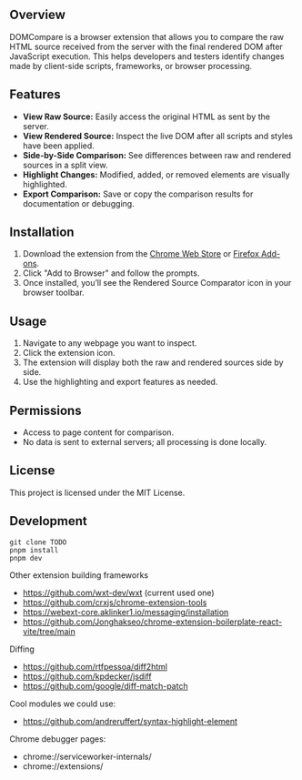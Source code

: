 ## Overview

DOMCompare is a browser extension that allows you to compare the raw HTML source received from the server with the final rendered DOM after JavaScript execution. This helps developers and testers identify changes made by client-side scripts, frameworks, or browser processing.

## Features

- **View Raw Source:** Easily access the original HTML as sent by the server.
- **View Rendered Source:** Inspect the live DOM after all scripts and styles have been applied.
- **Side-by-Side Comparison:** See differences between raw and rendered sources in a split view.
- **Highlight Changes:** Modified, added, or removed elements are visually highlighted.
- **Export Comparison:** Save or copy the comparison results for documentation or debugging.

## Installation

1. Download the extension from the [Chrome Web Store](TODO) or [Firefox Add-ons](TODO).
2. Click "Add to Browser" and follow the prompts.
3. Once installed, you’ll see the Rendered Source Comparator icon in your browser toolbar.

## Usage

1. Navigate to any webpage you want to inspect.
2. Click the extension icon.
3. The extension will display both the raw and rendered sources side by side.
4. Use the highlighting and export features as needed.

## Permissions

- Access to page content for comparison.
- No data is sent to external servers; all processing is done locally.

## License

This project is licensed under the MIT License.

## Development

```
git clone TODO
pnpm install
pnpm dev
```

Other extension building frameworks

- https://github.com/wxt-dev/wxt (current used one)
- https://github.com/crxjs/chrome-extension-tools
- https://webext-core.aklinker1.io/messaging/installation
- https://github.com/Jonghakseo/chrome-extension-boilerplate-react-vite/tree/main

Diffing

- https://github.com/rtfpessoa/diff2html
- https://github.com/kpdecker/jsdiff
- https://github.com/google/diff-match-patch

Cool modules we could use:

- https://github.com/andreruffert/syntax-highlight-element

Chrome debugger pages:

- chrome://serviceworker-internals/
- chrome://extensions/
